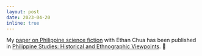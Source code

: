 ```yaml
---
layout: post
date: 2023-04-20
inline: true
---
```


My [paper on Philippine science fiction](https://www.dropbox.com/s/cvzdnfv8zbjcygj/chua_chua_pshev_2023.pdf?raw=1) with Ethan Chua has been published in [Philippine Studies: Historical and Ethnographic Viewpoints](https://philippinestudies.net/ojs/index.php/ps/article/view/5174). :rocket: